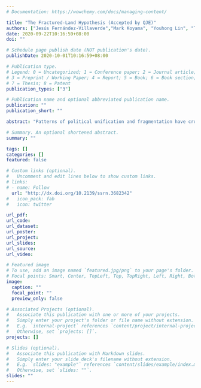 ```yaml
---
# Documentation: https://wowchemy.com/docs/managing-content/

title: "The Fractured-Land Hypothesis (Accepted by QJE)"
authors: ["Jesús Fernández-Villaverde","Mark Koyama", "Youhong Lin", "Tuan-Hwee Sng"]
date: 2020-09-22T10:16:59+08:00
doi: ""

# Schedule page publish date (NOT publication's date).
publishDate: 2020-10-01T10:16:59+08:00

# Publication type.
# Legend: 0 = Uncategorized; 1 = Conference paper; 2 = Journal article;
# 3 = Preprint / Working Paper; 4 = Report; 5 = Book; 6 = Book section;
# 7 = Thesis; 8 = Patent
publication_types: ["3"]

# Publication name and optional abbreviated publication name.
publication: ""
publication_short: ""

abstract: "Patterns of political unification and fragmentation have crucial implications for comparative economic development. Diamond (1997) famously argued that “fractured land” was responsible for China's tendency toward political unification and Europe's protracted political fragmentation. We build a dynamic model with granular geographical information in terms of topographical features and the location of productive agricultural land to quantitatively gauge the effects of “fractured land” on state formation in Eurasia. We find that either topography or productive land alone is sufficient to account for China's recurring political unification and Europe's persistent political fragmentation. The existence of a core region of high land productivity in Northern China plays a central role in our simulations. We discuss how our results map into observed historical outcomes and assess how robust our findings are."

# Summary. An optional shortened abstract.
summary: ""

tags: []
categories: []
featured: false

# Custom links (optional).
#   Uncomment and edit lines below to show custom links.
# links:
# - name: Follow
  url: "http://dx.doi.org/10.2139/ssrn.3682342"
#   icon_pack: fab
#   icon: twitter

url_pdf: 
url_code:
url_dataset:
url_poster:
url_project:
url_slides:
url_source:
url_video:

# Featured image
# To use, add an image named `featured.jpg/png` to your page's folder. 
# Focal points: Smart, Center, TopLeft, Top, TopRight, Left, Right, BottomLeft, Bottom, BottomRight.
image:
  caption: ""
  focal_point: ""
  preview_only: false

# Associated Projects (optional).
#   Associate this publication with one or more of your projects.
#   Simply enter your project's folder or file name without extension.
#   E.g. `internal-project` references `content/project/internal-project/index.md`.
#   Otherwise, set `projects: []`.
projects: []

# Slides (optional).
#   Associate this publication with Markdown slides.
#   Simply enter your slide deck's filename without extension.
#   E.g. `slides: "example"` references `content/slides/example/index.md`.
#   Otherwise, set `slides: ""`.
slides: ""
---
```

